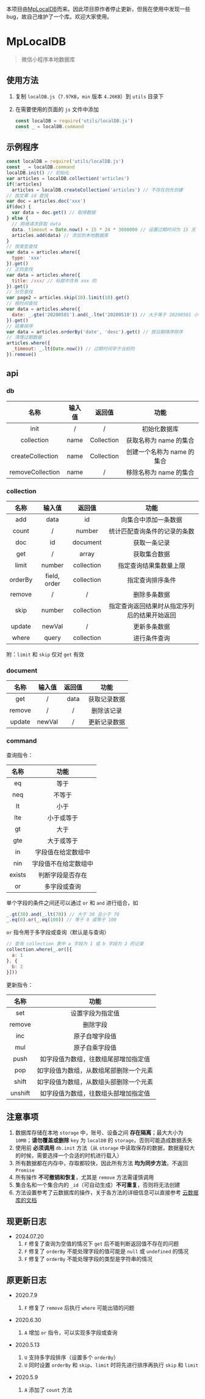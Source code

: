 本项目由[MpLocalDB](https://github.com/jin-yufeng/MpLocalDB)而来。因此项目原作者停止更新，但我在使用中发现一些bug，故自己维护了一个库。欢迎大家使用。

# MpLocalDB

> 微信小程序本地数据库

## 使用方法 ##
1. 复制 `localDB.js`（`7.97KB`，`min` 版本 `4.26KB`）到 `utils` 目录下
2. 在需要使用的页面的 `js` 文件中添加  

   ```javascript
   const localDB = require('utils/localDB.js')
   const _ = localDB.command
   ```

## 示例程序 ##
```javascript
const localDB = require('utils/localDB.js')
const _ = localDB.command
localDB.init() // 初始化
var articles = localDB.collection('articles')
if(!articles)
  articles = localDB.createCollection('articles') // 不存在则先创建
// 按文章 id 查找
var doc = articles.doc('xxx')
if(doc) {
  var data = doc.get() // 取得数据
} else {
  // 网络请求获取 data
  data._timeout = Date.now() + 15 * 24 * 3600000 // 设置过期时间为 15 天
  articles.add(data) // 添加到本地数据库
}
// 按类型查找
var data = articles.where({
  type: 'xxx'
}).get()
// 正则查找
var data = articles.where({
  title: /xxx/ // 标题中含有 xxx 的
}).get()
// 分页查找
var page2 = articles.skip(10).limit(10).get()
// 按时间查找
var data = articles.where({
  date: _.gte('20200501').and(_.lte('20200510')) // 大于等于 20200501 小于等于 20200510
}).get()
// 结果排序
var data = articles.orderBy('date', 'desc').get() // 按日期降序排序
// 清理过期数据
articles.where({
  _timeout: _.lt(Date.now()) // 过期时间早于当前的
}).remove()
```

## api ##
### db ###
  
| 名称 | 输入值 | 返回值 | 功能 |
|:---:|:---:|:---:|:---:|
| init | / | / | 初始化数据库 |
| collection | name | Collection | 获取名称为 name 的集合 |
| createCollection | name | Collection | 创建一个名称为 name 的集合 |
| removeCollection | name | / | 移除名称为 name 的集合 |

### collection ###

| 名称 | 输入值 | 返回值 | 功能 |
|:---:|:---:|:---:|:---:|
| add | data | id | 向集合中添加一条数据 |
| count | / | number | 统计匹配查询条件的记录的条数 |
| doc | id | document | 获取一条记录 |
| get | / | array | 获取集合数据 |
| limit | number | collection | 指定查询结果集数量上限 |
| orderBy | field, order | collection | 指定查询排序条件 |
| remove | / | / | 删除多条数据 |
| skip | number | collection | 指定查询返回结果时从指定序列后的结果开始返回 |
| update | newVal | / | 更新多条数据 |
| where | query | collection | 进行条件查询 |

附：`limit` 和 `skip` 仅对 `get` 有效

### document ###

| 名称 | 输入值 | 返回值 | 功能 |
|:---:|:---:|:---:|:---:|
| get | / | data | 获取记录数据 |
| remove | / | / | 删除该记录 |
| update | newVal | / | 更新记录数据 |

### command ###

查询指令：

| 名称 | 功能 |
|:---:|:---:|
| eq | 等于 |
| neq | 不等于 |
| lt | 小于 |
| lte | 小于或等于 |
| gt | 大于 |
| gte | 大于或等于 |
| in | 字段值在给定数组中 |
| nin | 字段值不在给定数组中 |
| exists | 判断字段是否存在 |
| or | 多字段或查询 |

单个字段的条件之间还可以通过 `or` 和 `and` 进行组合，如  
```javascript
_.gt(30).and(_.lt(70)) // 大于 30 且小于 70
_.eq(0).or(_.eq(100)) // 等于 0 或等于 100
```

`or` 指令用于多字段或查询（默认是与查询）  
```javascript
// 查询 collection 表中 a 字段为 1 或 b 字段为 2 的记录
collection.where(_.or([{
  a: 1
}, {
  b: 2
}]))
```

更新指令：

| 名称 | 功能 |
|:---:|:---:|
| set | 设置字段为指定值 |
| remove | 删除字段 |
| inc | 原子自增字段值 |
| mul | 原子自乘字段值 |
| push | 如字段值为数组，往数组尾部增加指定值 |
| pop | 如字段值为数组，从数组尾部删除一个元素 |
| shift | 如字段值为数组，从数组头部删除一个元素 |
| unshift | 如字段值为数组，往数组头部增加指定值 |

## 注意事项 ##
1. 数据库存储在本地 `storage` 中，账号、设备之间 **存在隔离**；最大大小为 `10MB`；**请勿覆盖或删除** `key` 为 `localDB` 的 `storage`，否则可能造成数据丢失  
2. 使用前 **必须调用** `db.init` 方法（从 `storage` 中读取保存的数据，数据量较大的时候，需要选择一个合适的时机进行载入）  
3. 所有数据都在内存中，存取都较快，因此所有方法 **均为同步方法**，不返回 `Promise`  
4. 所有操作 **不可撤销和恢复**，尤其是 `remove` 方法需谨慎调用  
5. 集合名和一个集合内的 `_id`（可自动生成）**不可重复**，否则将无法创建  
6. 方法设置参考了云数据库的操作，关于各方法的详细信息可以直接参考 [云数据库的文档](https://developers.weixin.qq.com/miniprogram/dev/wxcloud/reference-sdk-api/Cloud.database.html)  

## 现更新日志 ##
- 2024.07.20  
  1. `F` 修复了查询为空值的情况下 `get` 后不能判断返回值不存在的问题  
  2. `F` 修复了 `orderBy` 不能处理字段的值可能是 `null` 或 `undefined` 的情况
  3. `F` 修复了 `orderBy` 不能处理字段的类型是字符串的情况

## 原更新日志 ##
- 2020.7.9  
  1. `F` 修复了 `remove` 后执行 `where` 可能出错的问题  

- 2020.6.30  
  1. `A` 增加 `or` 指令，可以实现多字段或查询  

- 2020.5.13  
  1. `U` 支持多字段排序（设置多个 `orderBy`）  
  2. `U` 同时设置 `orderBy` 和 `skip`、`limit` 时将先进行排序再执行 `skip` 和 `limit`  

- 2020.5.9  
  1. `A` 添加了 `count` 方法  
